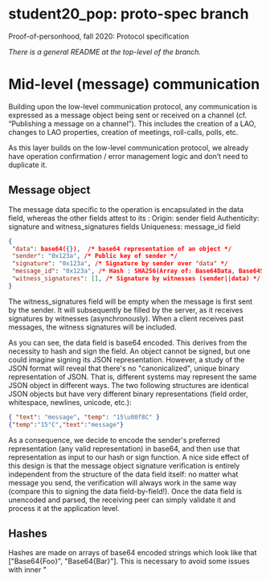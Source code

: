 # student20_pop: proto-spec branch
Proof-of-personhood, fall 2020: Protocol specification

_There is a general README at the top-level of the branch._

# Mid-level (message) communication
Building upon the low-level communication protocol, any communication is expressed as a message object being sent or received on a channel (cf. “Publishing a message on a channel”). This includes the creation of a LAO, changes to LAO properties, creation of meetings, roll-calls, polls, etc. 

As this layer builds on the low-level communication protocol, we already have operation confirmation / error management logic and don’t need to duplicate it.

## Message object
The message data specific to the operation is encapsulated in the data field, whereas the other fields attest to its :
Origin: sender field
Authenticity: signature and witness_signatures fields
Uniqueness: message_id field
```json
{
 "data": base64({}),  /* base64 representation of an object */
 "sender": "0x123a", /* Public key of sender */
 "signature": "0x123a", /* Signature by sender over "data" */
 "message_id": "0x123a", /* Hash : SHA256(Array of: Base64Data, Base64Signature) */
 "witness_signatures": [], /* Signature by witnesses (sender||data) */
}
```

The witness_signatures field will be empty when the message is first sent by the sender. It will subsequently be filled by the server, as it receives signatures by witnesses (asynchronously). When a client receives past messages, the witness signatures will be included. 

As you can see, the data field is base64 encoded. This derives from the necessity to hash and sign the field. An object cannot be signed, but one could imagine signing its JSON representation. However, a study of the JSON format will reveal that there's no "canonicalized", unique binary representation of JSON. That is, different systems may represent the same JSON object in different ways. The two following structures are identical JSON objects but have very different binary representations (field order, whitespace, newlines, unicode, etc.):

```json
{ "text": "message", "temp": "15\u00f8C" }
{"temp":"15°C","text":"message"}
```

As a consequence, we decide to encode the sender's preferred representation (any valid representation) in base64, and then use that representation as input to our hash or sign function. A nice side effect of this design is that the message object signature verification is entirely independent from the structure of the data field itself: no matter what message you send, the verification will always work in the same way (compare this to signing the data field-by-field!).
Once the data field is unencoded and parsed, the receiving peer can simply validate it and process it at the application level.

## Hashes
Hashes are made on arrays of base64 encoded strings which look like that ["Base64{Foo}", "Base64{Bar}"]. This is necessary to avoid some issues with inner "